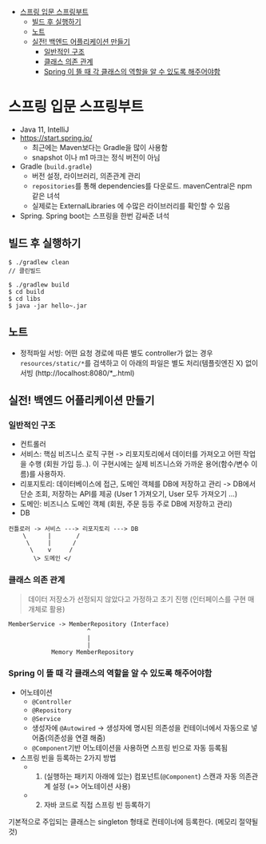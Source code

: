 - [스프링 입문 스프링부트](#스프링-입문-스프링부트)
  - [빌드 후 실행하기](#빌드-후-실행하기)
  - [노트](#노트)
  - [실전! 백엔드 어플리케이션 만들기](#실전-백엔드-어플리케이션-만들기)
    - [일반적인 구조](#일반적인-구조)
    - [클래스 의존 관계](#클래스-의존-관계)
    - [Spring 이 뜰 때 각 클래스의 역할을 알 수 있도록 해주어야함](#spring-이-뜰-때-각-클래스의-역할을-알-수-있도록-해주어야함)

# 스프링 입문 스프링부트

- Java 11, IntelliJ
- https://start.spring.io/
  - 최근에는 Maven보다는 Gradle을 많이 사용함
  - snapshot 이나 m1 마크는 정식 버전이 아님
- Gradle (`build.gradle`)
  - 버전 설정, 라이브러리, 의존관계 관리
  - `repositories`를 통해 dependencies를 다운로드. mavenCentral은 npm 같은 녀석
  - 실제로는 ExternalLibraries 에 수많은 라이브러리를 확인할 수 있음
- Spring. Spring boot는 스프링을 한번 감싸준 녀석

## 빌드 후 실행하기

```
$ ./gradlew clean
// 클린빌드

$ ./gradlew build
$ cd build
$ cd libs
$ java -jar hello~.jar
```

## 노트

- 정적파일 서빙: 어떤 요청 경로에 따른 별도 controller가 없는 경우 `resources/static/*`를 검색하고 이 아래의 파일은 별도 처리(템플릿엔진 X) 없이 서빙 (http://localhost:8080/\*\_.html)

## 실전! 백엔드 어플리케이션 만들기

### 일반적인 구조

- 컨트롤러
- 서비스: 핵심 비즈니스 로직 구현 -> 리포지토리에서 데이터를 가져오고 어떤 작업을 수행 (회원 가입 등..). 이 구현시에는 실제 비즈니스와 가까운 용어(함수/변수 이름)를 사용하자.
- 리포지토리: 데이터베이스에 접근, 도메인 객체를 DB에 저장하고 관리 -> DB에서 단순 조회, 저장하는 API를 제공 (User 1 가져오기, User 모두 가져오기 ...)
- 도메인: 비즈니스 도메인 객체 (회원, 주문 등등 주로 DB에 저장하고 관리)
- DB

```
컨틀로러 -> 서비스 ---> 리포지토리 ---> DB
    \      |       /
     \     |      /
      \    v     /
       \> 도메인 </
```

### 클래스 의존 관계

> 데이터 저장소가 선정되지 않았다고 가정하고 초기 진행 (인터페이스를 구현 매개체로 활용)

```
MemberService -> MemberRepository (Interface)
                      ^
                      |
                      |
            Memory MemberRepository
```

### Spring 이 뜰 때 각 클래스의 역할을 알 수 있도록 해주어야함

- 어노테이션
  - `@Controller`
  - `@Repository`
  - `@Service`
  - 생성자에 `@Autowired` -> 생성자에 명시된 의존성을 컨테이너에서 자동으로 넣어줌(의존성을 연결 해줌)
  - `@Component`기반 어노테이션을 사용하면 스프링 빈으로 자동 등록됨
- 스프링 빈을 등록하는 2가지 방법
  - 1. (실행하는 패키지 아래에 있는) 컴포넌트(`@Component`) 스캔과 자동 의존관계 설정 (=> 어노테이션 사용)
  - 2. 자바 코드로 직접 스프링 빈 등록하기

기본적으로 주입되는 클래스는 singleton 형태로 컨테이너에 등록한다. (메모리 절약될 것)
